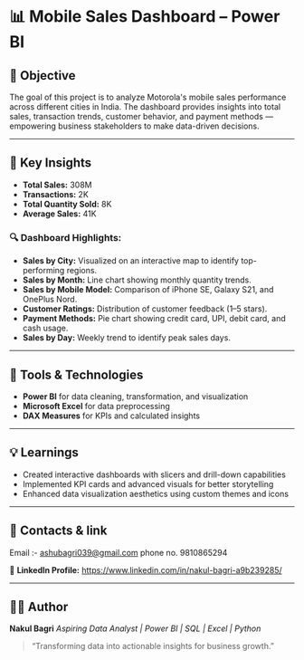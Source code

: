 # 📊 Mobile Sales Dashboard – Power BI

## 🧠 Objective

The goal of this project is to analyze Motorola's mobile sales performance across different cities in India. The dashboard provides insights into total sales, transaction trends, customer behavior, and payment methods — empowering business stakeholders to make data-driven decisions.

---

## 🚀 Key Insights

* **Total Sales:** 308M
* **Transactions:** 2K
* **Total Quantity Sold:** 8K
* **Average Sales:** 41K

### 🔍 Dashboard Highlights:

* **Sales by City:** Visualized on an interactive map to identify top-performing regions.
* **Sales by Month:** Line chart showing monthly quantity trends.
* **Sales by Mobile Model:** Comparison of iPhone SE, Galaxy S21, and OnePlus Nord.
* **Customer Ratings:** Distribution of customer feedback (1–5 stars).
* **Payment Methods:** Pie chart showing credit card, UPI, debit card, and cash usage.
* **Sales by Day:** Weekly trend to identify peak sales days.

---

## 🧰 Tools & Technologies

* **Power BI** for data cleaning, transformation, and visualization
* **Microsoft Excel** for data preprocessing
* **DAX Measures** for KPIs and calculated insights

---

## 💡 Learnings

* Created interactive dashboards with slicers and drill-down capabilities
* Implemented KPI cards and advanced visuals for better storytelling
* Enhanced data visualization aesthetics using custom themes and icons

---

## 📎 Contacts & link 

 Email :- ashubagri039@gmail.com
 phone no. 9810865294

🔗 **LinkedIn Profile:** https://www.linkedin.com/in/nakul-bagri-a9b239285/

---

## 🧔‍♂️ Author

**Nakul Bagri**
*Aspiring Data Analyst | Power BI | SQL | Excel | Python*

> “Transforming data into actionable insights for business growth.”
